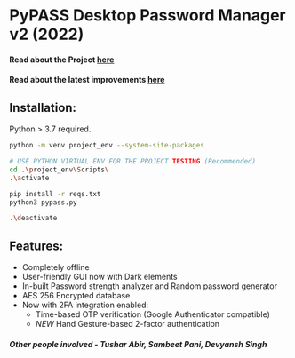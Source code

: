 # PyPASS Desktop Password Manager v2 (2022)

#### Read about the Project [ here ](https://github.com/dexter-11/PyPASS/blob/main/About%20PyPASS.pdf)
#### Read about the latest improvements [ here ](https://github.com/dexter-11/PyPASS/blob/main/About_PyPASS_2022-Updated.pdf)

## Installation:
Python > 3.7 required.

```bash
python -m venv project_env --system-site-packages

# USE PYTHON VIRTUAL ENV FOR THE PROJECT TESTING (Recommended)
cd .\project_env\Scripts\
.\activate

pip install -r reqs.txt
python3 pypass.py

.\deactivate
```

## Features:
- Completely offline
- User-friendly GUI now with Dark elements
- In-built Password strength analyzer and Random password generator
- AES 256 Encrypted database
- Now with 2FA integration enabled:
  - Time-based OTP verification (Google Authenticator compatible)
  - *NEW* Hand Gesture-based 2-factor authentication

##### Other people involved - Tushar Abir, Sambeet Pani, Devyansh Singh
